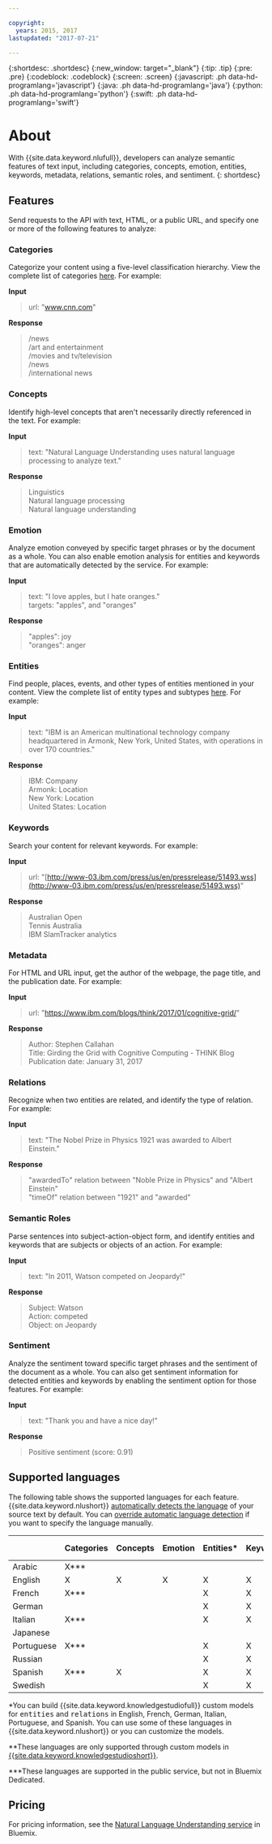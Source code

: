 ```yaml
---

copyright:
  years: 2015, 2017
lastupdated: "2017-07-21"

---
```


{:shortdesc: .shortdesc}
{:new_window: target="_blank"}
{:tip: .tip}
{:pre: .pre}
{:codeblock: .codeblock}
{:screen: .screen}
{:javascript: .ph data-hd-programlang='javascript'}
{:java: .ph data-hd-programlang='java'}
{:python: .ph data-hd-programlang='python'}
{:swift: .ph data-hd-programlang='swift'}

# About

With {{site.data.keyword.nlufull}}, developers can analyze semantic features of text input, including categories, concepts, emotion, entities, keywords, metadata, relations, semantic roles, and sentiment.
{: shortdesc}

## Features
Send requests to the API with text, HTML, or a public URL, and specify one or more of the following features to analyze:

### Categories
Categorize your content using a five-level classification hierarchy. View the complete list of categories [here](/docs/services/natural-language-understanding/categories.html). For example:

**Input**
> url: "www.cnn.com"

**Response**
> /news </br>
> /art and entertainment </br>
> /movies and tv/television </br>
> /news </br>
> /international news

### Concepts
Identify high-level concepts that aren't necessarily directly referenced in the text. For example:

**Input**
> text: "Natural Language Understanding uses natural language processing to analyze text."

**Response**
> Linguistics </br>
> Natural language processing </br>
> Natural language understanding

### Emotion
Analyze emotion conveyed by specific target phrases or by the document as a whole. You can also enable emotion analysis for entities and keywords that are automatically detected by the service. For example:

**Input**
> text: "I love apples, but I hate oranges." </br>
> targets: "apples", and "oranges"

**Response**
> "apples": joy </br>
> "oranges": anger

### Entities
Find people, places, events, and other types of entities mentioned in your content. View the complete list of entity types and subtypes [here](/docs/services/natural-language-understanding/entity-types.html). For example:

**Input**
> text: "IBM is an American multinational technology company headquartered in Armonk, New York, United States, with operations in over 170 countries."

**Response**
> IBM: Company </br>
> Armonk: Location </br>
> New York: Location </br>
> United States: Location

### Keywords
Search your content for relevant keywords. For example:

**Input**
>url: "[http://www-03.ibm.com/press/us/en/pressrelease/51493.wss](http://www-03.ibm.com/press/us/en/pressrelease/51493.wss)"

**Response**
>Australian Open </br>
>Tennis Australia </br>
>IBM SlamTracker analytics

### Metadata
For HTML and URL input, get the author of the webpage, the page title, and the publication date. For example:

**Input**
>url: "https://www.ibm.com/blogs/think/2017/01/cognitive-grid/"

**Response**
>Author: Stephen Callahan </br>
>Title: Girding the Grid with Cognitive Computing - THINK Blog </br>
>Publication date: January 31, 2017

### Relations
Recognize when two entities are related, and identify the type of relation. For example:

**Input**
>text: "The Nobel Prize in Physics 1921 was awarded to Albert Einstein."

**Response**
>"awardedTo" relation between "Noble Prize in Physics" and "Albert Einstein" </br>
>"timeOf" relation between "1921" and "awarded"

### Semantic Roles
Parse sentences into subject-action-object form, and identify entities and keywords that are subjects or objects of an action. For example:

**Input**
>text: "In 2011, Watson competed on Jeopardy!"

**Response**
>Subject: Watson </br>
>Action: competed </br>
>Object: on Jeopardy

### Sentiment
Analyze the sentiment toward specific target phrases and the sentiment of the document as a whole. You can also get sentiment information for detected entities and keywords by enabling the sentiment option for those features. For example:

**Input**
>text: "Thank you and have a nice day!"

**Response**
>Positive sentiment (score: 0.91)

## Supported languages
The following table shows the supported languages for each feature. {{site.data.keyword.nlushort}} [automatically detects the language](/docs/services/natural-language-understanding/detectable-languages.html) of your source text by default. You can [override automatic language detection](/docs/services/natural-language-understanding/detectable-languages.html#overriding-language-detection) if you want to specify the language manually.

|            | Categories | Concepts | Emotion | Entities&#42; | Keywords | Metadata | Relations&#42; | Semantic Roles | Sentiment | 
|------------|------------|----------|---------|----------|----------|----------|-----------|----------------|-----------| 
| Arabic     | X&#42;&#42;&#42;       |          |         |          |          | X        | X         |                | X         | 
| English    | X          | X        | X       | X        | X        | X        | X         | X              | X         | 
| French     | X&#42;&#42;&#42;       |          |         | X        | X        | X        | X&#42;&#42;       |                | X         | 
| German     |            |          |         | X        | X        | X        | X&#42;&#42;       |                | X         | 
| Italian    | X&#42;&#42;&#42;       |          |         | X        | X        | X        | X&#42;&#42;       |                | X         | 
| Japanese   |            |          |         |          |          | X        |           |                |           | 
| Portuguese | X&#42;&#42;&#42;       |          |         | X        | X        | X        | X&#42;&#42;       |                | X         | 
| Russian    |            |          |         | X        | X        | X        |           |                | X         | 
| Spanish    | X&#42;&#42;&#42;       | X        |         | X        | X        | X        | X         | X              | X         | 
| Swedish    |            |          |         | X        | X        | X        |           |                |           | 


&#42;You can build {{site.data.keyword.knowledgestudiofull}} custom models for  <tt>entities</tt> and <tt>relations</tt> in English, French, German, Italian, Portuguese, and Spanish. You can use some of these languages in {{site.data.keyword.nlushort}} or you can customize the models.

&#42;&#42;These languages are only supported through custom models in [{{site.data.keyword.knowledgestudioshort}}](https://ibm.biz/watsonknowledgestudio).

&#42;&#42;&#42;These languages are supported in the public service, but not in Bluemix Dedicated.

## Pricing
For pricing information, see the [Natural Language Understanding service](https://console.ng.bluemix.net/catalog/services/natural-language-understanding) in Bluemix.
